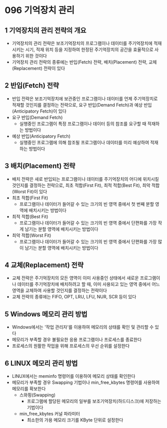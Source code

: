 # 096 기억장치 관리

## 1 기억장치의 관리 전략의 개요

- 기억장치의 관리 전략은 보조기억장치의 프로그램이나 데이터를 주기억장치에 적재시키는 시기, 적재 위치 등을 지정하여 한정된 주기억장치의 공간을 효율적으로 사용하기 위한 것이다
- 기억장치 관리 전략의 종류에는 반입(Fetch) 전략, 배치(Placement) 전략, 교체(Replacement) 전략이 있다



## 2 반입(Fetch) 전략

- 반입 전략은 보조기억장치에 보관중인 프로그램이나 데이터를 언제 주기억장치로 적재할 것인지를 결정하는 전략으로, 요구 반입(Demand Fetch)과 예상 반입(Anticipatory Fetch)이 있다
- 요구 반입(Demand Fetch)
  - 실행중인 프로그램이 특정 프로그램이나 데이터 등의 참조를 요구할 때 적재하는 방법이다
- 예상 반입(Anticipatory Fetch)
  - 실행중인 프로그램에 의해 참조될 프로그램이나 데이터를 미리 예상하여 적재하는 방법이다



## 3 배치(Placement) 전략

- 배치 전략은 새로 반입되는 프로그램이나 데이터를 주기억장치의 어디에 위치시킬 것인지를 결정하는 전략으로, 최초 적합(First Fit), 최적 적합(Best Fit), 최악 적합(Worst Fit)이 있다
- 최초 적합(First Fit)
  - 프로그램이나 데이터가 들어갈 수 있는 크기의 빈 영역 중에서 첫 번째 분할 영역에 배치시키는 방법이다
- 최적 적합(Best Fit)
  - 프로그램이나 데이터가 들어갈 수 있는 크기의 빈 영역 중에서 단편화를 가장 작게 남기는 분할 영역에 배치시키는 방법이다
- 최악 적합(Worst Fit)
  - 프로그램이나 데이터가 들어갈 수 있는 크기의 빈 영역 중에서 단편화를 가장 많이 남기는 분할 영역에 배치시키는 방법이다



## 4 교체(Replacement) 전략

- 교체 전략은 주기억장치의 모든 영역이 이미 사용중인 상태에서 새로운 프로그램이나 데이터를 주기억장치에 배치하려고 할 때, 이미 사용되고 있는 영역 중에서 어느 영역을 교체하여 사용할 것인지를 결정하는 전략이다
- 교체 전략의 종류에는 FIFO, OPT, LRU, LFU, NUR, SCR 등이 있다



## 5 Windows 메모리 관리 방법

- Windows에서는 '작업 관리자'를 이용하여 메모리의 상태를 확인 및 관리할 수 있다
- 메모리가 부족할 경우 불필요한 응용 프로그램이나 프로세스를 종료한다
- 프로세스의 원활한 작업을 위해 프로세스의 우선 순위를 설정한다



## 6 LINUX 메모리 관리 방법

- LINUX에서는 meminfo 명령어를 이용하여 메모리 상태를 확인한다
- 메모리가 부족할 경우 Swapping 기법이나 min_free_kbytes 명령어를 사용하여 메모리를 확보한다
  - 스와핑(Swapping)
    - 프로그램에 할당된 메모리의 일부를 보조기억장치(하드디스크)에 저장하는 기법이다
  - min_free_kbytes 커널 파라미터
    - 최소한의 가용 메모리 크기를 KByte 단위로 설정한다

